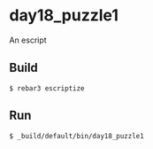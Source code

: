 day18_puzzle1
=====

An escript

Build
-----

    $ rebar3 escriptize

Run
---

    $ _build/default/bin/day18_puzzle1
